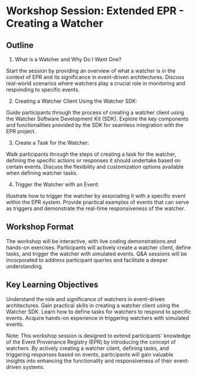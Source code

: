 # Workshop Session: Extended EPR - Creating a Watcher

## Outline

1. What is a Watcher and Why Do I Want One?

Start the session by providing an overview of what a watcher is in the context
of EPR and its significance in event-driven architectures. Discuss real-world
scenarios where watchers play a crucial role in monitoring and responding to
specific events.

2. Creating a Watcher Client Using the Watcher SDK:

Guide participants through the process of creating a watcher client using the
Watcher Software Development Kit (SDK). Explore the key components and
functionalities provided by the SDK for seamless integration with the EPR
project.

3. Create a Task for the Watcher:

Walk participants through the steps of creating a task for the watcher, defining
the specific actions or responses it should undertake based on certain events.
Discuss the flexibility and customization options available when defining
watcher tasks.

4. Trigger the Watcher with an Event:

Illustrate how to trigger the watcher by associating it with a specific event
within the EPR system. Provide practical examples of events that can serve as
triggers and demonstrate the real-time responsiveness of the watcher.

## Workshop Format

The workshop will be interactive, with live coding demonstrations and hands-on
exercises. Participants will actively create a watcher client, define tasks, and
trigger the watcher with simulated events. Q&A sessions will be incorporated to
address participant queries and facilitate a deeper understanding.

## Key Learning Objectives

Understand the role and significance of watchers in event-driven architectures.
Gain practical skills in creating a watcher client using the Watcher SDK. Learn
how to define tasks for watchers to respond to specific events. Acquire hands-on
experience in triggering watchers with simulated events.

Note: This workshop session is designed to extend participants' knowledge of the
Event Provenance Registry (EPR) by introducing the concept of watchers. By
actively creating a watcher client, defining tasks, and triggering responses
based on events, participants will gain valuable insights into enhancing the
functionality and responsiveness of their event-driven systems.
